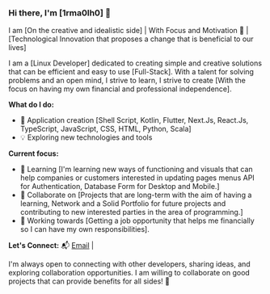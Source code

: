 ### Hi there, I'm [1rma0lh0] 👋

I am [On the creative and idealistic side] | With Focus and Motivation 🚀 | [Technological Innovation that proposes a change that is beneficial to our lives]

I am a [Linux Developer] dedicated to creating simple and creative solutions that can be efficient and easy to use [Full-Stack]. With a talent for solving problems and an open mind, I strive to learn, I strive to create [With the focus on having my own financial and professional independence].

**What do I do:**
- 🚀 Application creation [Shell Script, Kotlin, Flutter, Next.Js, React.Js, TypeScript, JavaScript, CSS, HTML, Python, Scala]
- 💡 Exploring new technologies and tools

**Current focus:**
- 🌱 Learning [I'm learning new ways of functioning and visuals that can help companies or customers interested in updating pages menus API for Authentication, Database Form for Desktop and Mobile.]
- 👯 Collaborate on [Projects that are long-term with the aim of having a learning, Network and a Solid Portfolio for future projects and contributing to new interested parties in the area of ​​programming.]
- 🎯 Working towards [Getting a job opportunity that helps me financially so I can have my own responsibilities].

**Let's Connect:**
📬 [Email](mailto:Nicolau369@proton.me) | 

I'm always open to connecting with other developers, sharing ideas, and exploring collaboration opportunities. I am willing to collaborate on good projects that can provide benefits for all sides! 🌟


<!---
1rma0lh0/1rma0lh0 is a ✨ special ✨ repository because its `README.md` (this file) appears on your GitHub profile.
You can click the Preview link to take a look at your changes.
--->
